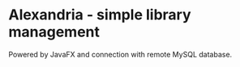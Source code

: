 # Alexandria - simple library management
Powered by JavaFX and connection with remote MySQL database.

